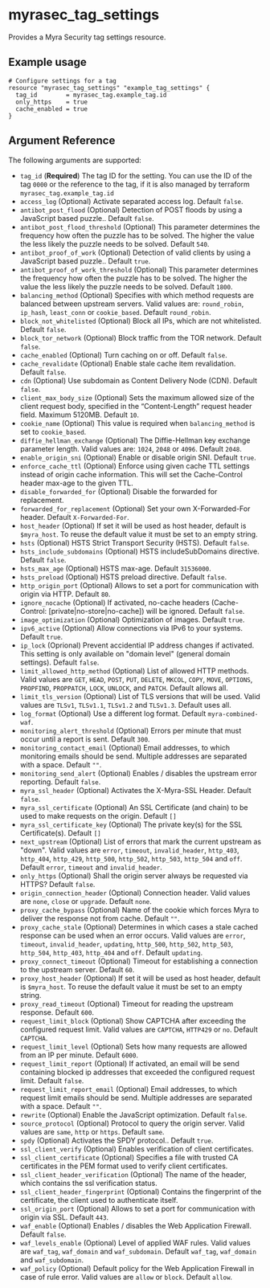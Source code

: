 # myrasec_tag_settings

Provides a Myra Security tag settings resource.

## Example usage

```hcl
# Configure settings for a tag
resource "myrasec_tag_settings" "example_tag_settings" {
  tag_id        = myrasec_tag.example_tag.id
  only_https    = true
  cache_enabled = true
}
```

## Argument Reference

The following arguments are supported:

* `tag_id` (**Required**) The tag ID for the setting. You can use the ID of the tag `0000` or the reference to the tag, if it is also managed by terraform `myrasec_tag.example_tag.id`
* `access_log` (Optional) Activate separated access log. Default `false`.
* `antibot_post_flood` (Optional) Detection of POST floods by using a JavaScript based puzzle.. Default `false`.
* `antibot_post_flood_threshold` (Optional) This parameter determines the frequency how often the puzzle has to be solved. The higher the value the less likely the puzzle needs to be solved. Default `540`.
* `antibot_proof_of_work` (Optional) Detection of valid clients by using a JavaScript based puzzle.. Default `true`.
* `antibot_proof_of_work_threshold` (Optional) This parameter determines the frequency how often the puzzle has to be solved. The higher the value the less likely the puzzle needs to be solved. Default `1800`.
* `balancing_method` (Optional) Specifies with which method requests are balanced between upstream servers. Valid values are: `round_robin`, `ip_hash`, `least_conn` or `cookie_based`. Default `round_robin`.
* `block_not_whitelisted` (Optional) Block all IPs, which are not whitelisted. Default `false`.
* `block_tor_network` (Optional) Block traffic from the TOR network. Default `false`.
* `cache_enabled` (Optional) Turn caching on or off. Default `false`.
* `cache_revalidate` (Optional) Enable stale cache item revalidation. Default `false`.
* `cdn` (Optional) Use subdomain as Content Delivery Node (CDN). Default `false`.
* `client_max_body_size` (Optional) Sets the maximum allowed size of the client request body, specified in the “Content-Length” request header field. Maximum 5120MB. Default `10`.
* `cookie_name` (Optional) This value is required when `balancing_method` is set to `cookie_based`.
* `diffie_hellman_exchange` (Optional) The Diffie-Hellman key exchange parameter length. Valid values are: `1024`, `2048` or `4096`. Default `2048`.
* `enable_origin_sni` (Optional) Enable or disable origin SNI. Default `true`.
* `enforce_cache_ttl` (Optional) Enforce using given cache TTL settings instead of origin cache information. This will set the Cache-Control header max-age to the given TTL.
* `disable_forwarded_for` (Optional) Disable the forwarded for replacement.
* `forwarded_for_replacement` (Optional) Set your own X-Forwarded-For header. Default `X-Forwarded-For`.
* `host_header` (Optional) If set it will be used as host header, default is `$myra_host`. To reuse the default value it must be set to an empty string.
* `hsts` (Optional) HSTS Strict Transport Security (HSTS). Default `false`.
* `hsts_include_subdomains` (Optional) HSTS includeSubDomains directive. Default `false`.
* `hsts_max_age` (Optional) HSTS max-age. Default `31536000`.
* `hsts_preload` (Optional) HSTS preload directive. Default `false`.
* `http_origin_port` (Optional) Allows to set a port for communication with origin via HTTP. Default `80`.
* `ignore_nocache` (Optional) If activated, no-cache headers (Cache-Control: [private|no-store|no-cache]) will be ignored. Default `false`.
* `image_optimization` (Optional) Optimization of images. Default `true`.
* `ipv6_active` (Optional) Allow connections via IPv6 to your systems. Default `true`.
* `ip_lock` (Oprional) Prevent accidential IP address changes if activated. This setting is only available on "domain level" (general domain settings). Default `false`.
* `limit_allowed_http_method` (Optional) List of allowed HTTP methods. Valid values are `GET`, `HEAD`, `POST`, `PUT`, `DELETE`, `MKCOL`, `COPY`, `MOVE`, `OPTIONS`, `PROPFIND`, `PROPPATCH`, `LOCK`, `UNLOCK`, and `PATCH`. Default allows all.
* `limit_tls_version` (Optional) List of TLS versions that will be used. Valid values are `TLSv1`, `TLSv1.1`, `TLSv1.2` and `TLSv1.3`. Default uses all.
* `log_format` (Optional) Use a different log format. Default `myra-combined-waf`.
* `monitoring_alert_threshold` (Optional) Errors per minute that must occur until a report is sent. Default `300`.
* `monitoring_contact_email` (Optional) Email addresses, to which monitoring emails should be send. Multiple addresses are separated with a space. Default `""`.
* `monitoring_send_alert` (Optional) Enables / disables the upstream error reporting. Default `false`.
* `myra_ssl_header` (Optional) Activates the X-Myra-SSL Header. Default `false`.
* `myra_ssl_certificate` (Optional) An SSL Certificate (and chain) to be used to make requests on the origin. Default `[]`
* `myra_ssl_certificate_key` (Optional) The private key(s) for the SSL Certificate(s). Default `[]`
* `next_upstream` (Optional) List of errors that mark the current upstream as "down". Valid values are `error`, `timeout`, `invalid_header`, `http_403`, `http_404`, `http_429`, `http_500`, `http_502`, `http_503`, `http_504` and `off`. Default `error`, `timeout` and `invalid_header`.
* `only_https` (Optional) Shall the origin server always be requested via HTTPS? Default `false`.
* `origin_connection_header` (Optional) Connection header. Valid values are `none`, `close` or `upgrade`. Default `none`.
* `proxy_cache_bypass` (Optional) Name of the cookie which forces Myra to deliver the response not from cache. Default `""`.
* `proxy_cache_stale` (Optional) Determines in which cases a stale cached response can be used when an error occurs. Valid values are `error`, `timeout`, `invalid_header`, `updating`, `http_500`, `http_502`, `http_503`, `http_504`, `http_403`, `http_404` and `off`. Default `updating`.
* `proxy_connect_timeout` (Optional) Timeout for establishing a connection to the upstream server. Default `60`. 
* `proxy_host_header` (Optional) If set it will be used as host header, default is `$myra_host`. To reuse the default value it must be set to an empty string.
* `proxy_read_timeout` (Optional) Timeout for reading the upstream response. Default `600`.
* `request_limit_block` (Optional) Show CAPTCHA after exceeding the configured request limit. Valid values are `CAPTCHA`, `HTTP429` or `no`. Default `CAPTCHA`.
* `request_limit_level` (Optional) Sets how many requests are allowed from an IP per minute. Default `6000`.
* `request_limit_report` (Optional) If activated, an email will be send containing blocked ip addresses that exceeded the configured request limit. Default `false`.
* `request_limit_report_email` (Optional) Email addresses, to which request limit emails should be send. Multiple addresses are separated with a space. Default `""`.
* `rewrite` (Optional) Enable the JavaScript optimization. Default `false`.
* `source_protocol` (Optional) Protocol to query the origin server. Valid values are `same`, `http` or `https`. Default `same`.
* `spdy` (Optional) Activates the SPDY protocol.. Default `true`.
* `ssl_client_verify` (Optional) Enables verification of client certificates.
* `ssl_client_certificate` (Optional) Specifies a file with trusted CA certificates in the PEM format used to verify client certificates.
* `ssl_client_header_verification` (Optional) The name of the header, which contains the ssl verification status.
* `ssl_client_header_fingerprint` (Optional) Contains the fingerprint of the certificate, the client used to authenticate itself.
* `ssl_origin_port` (Optional) Allows to set a port for communication with origin via SSL. Default `443`.
* `waf_enable` (Optional) Enables / disables the Web Application Firewall. Default `false`.
* `waf_levels_enable` (Optional) Level of applied WAF rules. Valid values are `waf_tag`, `waf_domain` and `waf_subdomain`. Default `waf_tag`, `waf_domain` and `waf_subdomain`.
* `waf_policy` (Optional) Default policy for the Web Application Firewall in case of rule error. Valid values are `allow` or `block`. Default `allow`.
